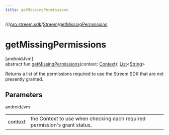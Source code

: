 ```yaml
---
title: getMissingPermissions
---
```

//[<root>](../../../index.html)/[pro.streem.sdk](../index.html)/[Streem](index.html)/[getMissingPermissions](get-missing-permissions.html)



# getMissingPermissions



[androidJvm]\
abstract fun [getMissingPermissions](get-missing-permissions.html)(context: [Context](https://developer.android.com/reference/kotlin/android/content/Context.html)): [List](https://kotlinlang.org/api/latest/jvm/stdlib/kotlin.collections/-list/index.html)&lt;[String](https://kotlinlang.org/api/latest/jvm/stdlib/kotlin/-string/index.html)&gt;



Returns a list of the permissions required to use the Streem SDK that are not presently granted.



## Parameters


androidJvm

| | |
|---|---|
| context | the Context to use when checking each required permission's grant status. |




